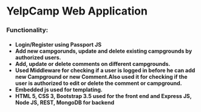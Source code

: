 <h1>
YelpCamp Web Application
</h1>
<h3>
Functionality:
<h4>
<ul>
  <li>Login/Register using Passport JS</li>
  <li>Add new campgorunds, update and delete existing campgrounds by authorized users.</li>
  <li>Add, update or delete comments on different campgrounds.</li>
   <li>Used Middleware for checking if a user is logged in before he can add new Campground or new Comment.Also used it for checking if the user is authorized to edit or delete the comment or campground.</li>
   <li>Embedded js used for templating.</li>
   <li>HTML 5, CSS 3, Bootstrap 3.5 used for the front end and Express JS, Node JS, REST, MongoDB for backend</li>
  
</ul>
</h4>
</h3>
